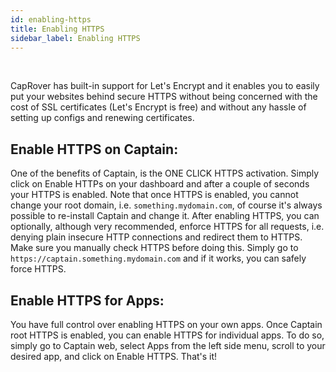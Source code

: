 ```yaml
---
id: enabling-https
title: Enabling HTTPS
sidebar_label: Enabling HTTPS
---
```


<br/>

CapRover has built-in support for Let's Encrypt and it enables you to easily put your websites behind secure HTTPS without being concerned with the cost of SSL certificates (Let's Encrypt is free) and without any hassle of setting up configs and renewing certificates.

## Enable HTTPS on Captain:

One of the benefits of Captain, is the ONE CLICK HTTPS activation. Simply click on Enable HTTPs on your dashboard and after a couple of seconds your HTTPS is enabled. Note that once HTTPS is enabled, you cannot change your root domain, i.e. `something.mydomain.com`, of course it's always possible to re-install Captain and change it. After enabling HTTPS, you can optionally, although very recommended, enforce HTTPS for all requests, i.e. denying plain insecure HTTP connections and redirect them to HTTPS. Make sure you manually check HTTPS before doing this. Simply go to `https://captain.something.mydomain.com` and if it works, you can safely force HTTPS.

## Enable HTTPS for Apps:

You have full control over enabling HTTPS on your own apps. Once Captain root HTTPS is enabled, you can enable HTTPS for individual apps. To do so, simply go to Captain web, select Apps from the left side menu, scroll to your desired app, and click on Enable HTTPS. That's it!
